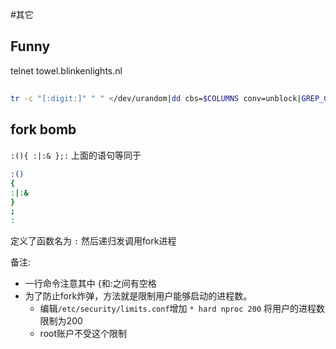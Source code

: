 #其它

## Funny

telnet towel.blinkenlights.nl

## 
```bash
tr -c "[:digit:]" " " </dev/urandom|dd cbs=$COLUMNS conv=unblock|GREP_COLOR="1;32" grep --color "[^ ]"
```

## fork bomb
`:(){ :|:& };:`
上面的语句等同于
```bash
:()
{
:|:&
}
;
:
```
定义了函数名为 `:` 然后递归发调用fork进程

备注:
   * 一行命令注意其中 {和:之间有空格
   * 为了防止fork炸弹，方法就是限制用户能够启动的进程数。
      * 编辑`/etc/security/limits.conf`增加 `* hard nproc 200` 将用户的进程数限制为200
      * root账户不受这个限制
 